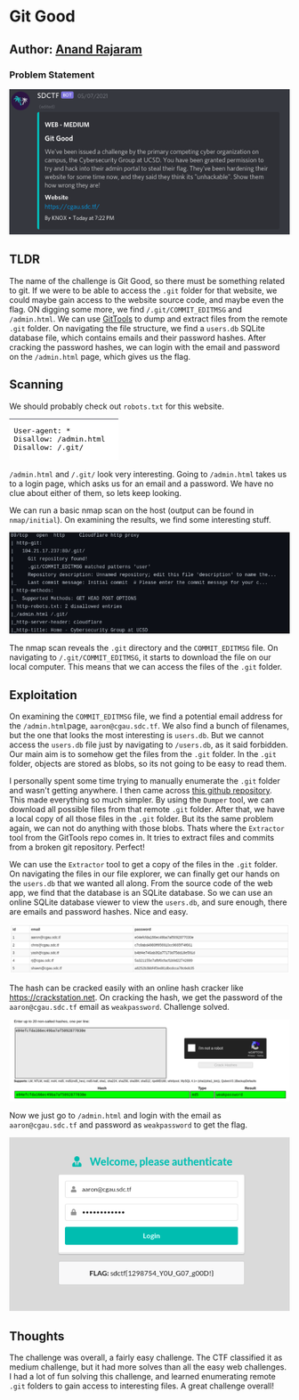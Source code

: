 # Git Good

## Author: [Anand Rajaram](https://github.com/anandrajaram21)

### Problem Statement

![challenge picture](challenge.png)

## TLDR

The name of the challenge is Git Good, so there must be something related to git. If we were to be able to access the `.git` folder for that website, we could maybe gain access to the website source code, and maybe even the flag. ON digging some more, we find `/.git/COMMIT_EDITMSG` and `/admin.html`. We can use [GitTools](https://github.com/internetwache/GitTools) to dump and extract files from the remote `.git` folder. On navigating the file structure, we find a `users.db` SQLite database file, which contains emails and their password hashes. After cracking the password hashes, we can login with the email and password on the `/admin.html` page, which gives us the flag.

## Scanning

We should probably check out `robots.txt` for this website.

![robots](pictures/robots.png)

`/admin.html` and `/.git/` look very interesting. Going to `/admin.html` takes us to a login page, which asks us for an email and a password. We have no clue about either of them, so lets keep looking.

We can run a basic nmap scan on the host (output can be found in `nmap/initial`). On examining the results, we find some interesting stuff.

![nmap scan](pictures/nmapscan.png)

The nmap scan reveals the `.git` directory and the `COMMIT_EDITMSG` file. On navigating to `/.git/COMMIT_EDITMSG`, it starts to download the file on our local computer. This means that we can access the files of the `.git` folder.  

## Exploitation

On examining the `COMMIT_EDITMSG` file, we find a potential email address for the `/admin.html`page, `aaron@cgau.sdc.tf`. We also find a bunch of filenames, but the one that looks the most interesting is `users.db`. But we cannot access the `users.db` file just by navigating to `/users.db`, as it said forbidden. Our main aim is to somehow get the files from the `.git` folder. In the `.git` folder, objects are stored as blobs, so its not going to be easy to read them.

I personally spent some time trying to manually enumerate the `.git` folder and wasn't getting anywhere. I then came across [this github repository](https://github.com/internetwache/GitTools). This made everything so much simpler. By using the `Dumper` tool, we can download all possible files from that remote `.git` folder. After that, we have a local copy of all those files in the `.git` folder. But its the same problem again, we can not do anything with those blobs. Thats where the `Extractor` tool from the GitTools repo comes in. It tries to extract files and commits from a broken git repository. Perfect!  

We can use the `Extractor` tool to get a copy of the files in the `.git` folder. On navigating the files in our file explorer, we can finally get our hands on the `users.db` that we wanted all along. From the source code of the web app, we find that the database is an SQLite database. So we can use an online SQLite database viewer to view the `users.db`, and sure enough, there are emails and password hashes. Nice and easy.

![database](pictures/db.png)

The hash can be cracked easily with an online hash cracker like https://crackstation.net. On cracking the hash, we get the password of the `aaron@cgau.sdc.tf` email as `weakpassword`. Challenge solved.

![hash](pictures/hash.png)

Now we just go to `/admin.html` and login with the email as `aaron@cgau.sdc.tf` and password as `weakpassword` to get the flag.

![flag](pictures/flag.png)

## Thoughts

The challenge was overall, a fairly easy challenge. The CTF classified it as medium challenge, but it had more solves than all the easy web challenges. I had a lot of fun solving this challenge, and learned enumerating remote `.git` folders to gain access to interesting files. A great challenge overall!
